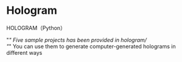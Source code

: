 # Hologram
HOLOGRAM（Python）

"*" Five sample projects has been provided in hologram/  
"*" You can use them to generate computer-generated holograms in different ways 
